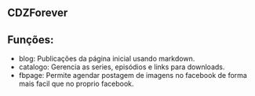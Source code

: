 ## CDZForever

Funções:
--------

* blog: Publicações da página inicial usando markdown.
* catalogo: Gerencia as series, episódios e links para downloads.
* fbpage: Permite agendar postagem de imagens no facebook de forma mais facil que no proprio facebook.
